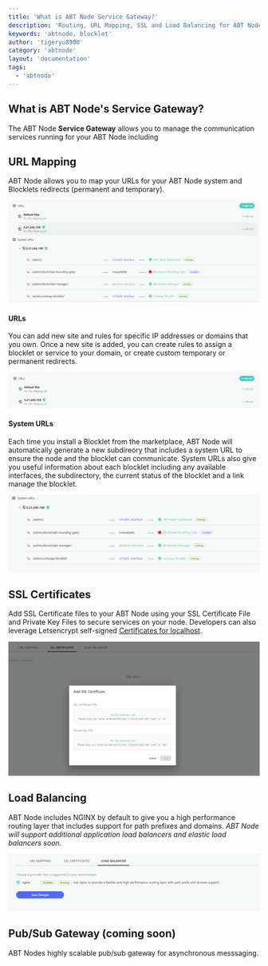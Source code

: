 ```yaml
---
title: 'What is ABT Node Service Gateway?'
description: 'Routing, URL Mapping, SSL and Load Balancing for ABT Node?'
keywords: 'abtnode, blocklet'
author: 'tigeryu8900'
category: 'abtnode'
layout: 'documentation'
tags:
  - 'abtnode'
---
```


## What is ABT Node's Service Gateway?

The ABT Node **Service Gateway** allows you to manage the communication services running for your ABT Node including

## URL Mapping

ABT Node allows you to map your URLs for your ABT Node system and Blocklets redirects (permanent and temporary).

![](./images/url-mapping.png)

#### URLs

You can add new site and rules for specific IP addresses or domains that you own. Once a new site is added, you can create rules to assign a blocklet or service to your domain, or create custom temporary or permanent redirects.

![](./images/urls.png)

#### System URLs

Each time you install a Blocklet from the marketplace, ABT Node will automatically generate a new subdireory that includes a system URL to ensure the node and the blocklet can communicate. System URLs also give you useful information about each blocklet including any available interfaces, the subdirectory, the current status of the blocklet and a link manage the blocklet. 

![](./images/system-url.png)

## SSL Certificates 

Add SSL Certificate files to your ABT Node using your SSL Certificate File and Private Key Files to secure services on your node. Developers can also leverage Letsencrypt self-signed [Certificates for localhost](./certificates-for-localhost).

![](./images/ssl-certificate.png)

## Load Balancing 

ABT Node includes NGINX by default to give you a high performance routing layer that includes support for path prefixes and domains. _ABT Node will support additional application load balancers and elastic load balancers soon._

![](./images/nginx.png)

## Pub/Sub Gateway (coming soon)

ABT Nodes highly scalable pub/sub gateway for asynchronous messsaging.

